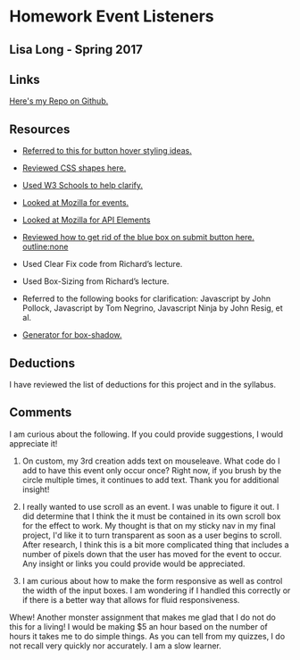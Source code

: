# Homework Event Listeners

## Lisa Long - Spring 2017

## Links
[Here's my Repo on Github.](https://github.com/longlife52/hw_listeners_long_lisa)

## Resources

* [Referred to this for button hover styling ideas.](http://stackoverflow.com/questions/20340138/remove-blue-border-from-css-custom-styled-button-in-chrome)

* [Reviewed CSS shapes here. ](https://css-tricks.com/examples/ShapesOfCSS/)

* [Used W3 Schools to help clarify.](https://www.w3schools.com/jsref/met_element_addeventlistener.asp)

* [Looked at Mozilla for events.](https://developer.mozilla.org/en-US/docs/Web/events)

* [Looked at Mozilla for API Elements](https://developer.mozilla.org/en-US/docs/Web/API/Element)

* [Reviewed how to get rid of the blue box on submit button here. outline:none](http://stackoverflow.com/questions/20340138/remove-blue-border-from-css-custom-styled-button-in-chrome)

* Used Clear Fix code from Richard’s lecture.

* Used Box-Sizing from Richard’s lecture.

* Referred to the following books for clarification: Javascript by John Pollock, Javascript by Tom Negrino, Javascript Ninja by John Resig, et al.

* [Generator for box-shadow.](https://css3gen.com/wp-content/cache/all/box-shadow//index.html)

## Deductions
I have reviewed the list of deductions for this project and in the syllabus.

## Comments

I am curious about the following.  If you could provide suggestions, I would appreciate it!

1. On custom, my 3rd creation adds text on mouseleave. What code do I add to have this event only occur once? Right now, if you brush by the circle multiple times, it continues to add text.  Thank you for additional insight!

2. I really wanted to use scroll as an event. I was unable to figure it out. I did determine that I think the it must be contained in its own scroll box for the effect to work. My thought is that on my sticky nav in my final project, I'd like it to turn transparent as soon as a user begins to scroll.  After research, I think this is a bit more complicated thing that includes a number of pixels down that the user has moved for the event to occur. Any insight or links you could provide would be appreciated.

3. I am curious about how to make the form responsive as well as control the width of the input boxes. I am wondering if I handled this correctly or if there is a better way that allows for fluid responsiveness.

Whew! Another monster assignment that makes me glad that I do not do this for a living! I would be making $5 an hour based on the number of hours it takes me to do simple things. As you can tell from my quizzes, I do not recall very quickly nor accurately. I am a slow learner.
